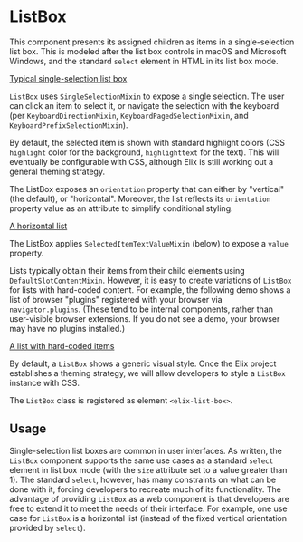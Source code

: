 # ListBox

This component presents its assigned children as items in a single-selection
list box. This is modeled after the list box controls in macOS and Microsoft
Windows, and the standard `select` element in HTML in its list box mode.

[Typical single-selection list box](/demos/listBox.html)

`ListBox` uses `SingleSelectionMixin` to expose a single selection. The user can
click an item to select it, or navigate the selection with the keyboard (per
`KeyboardDirectionMixin`, `KeyboardPagedSelectionMixin`, and
`KeyboardPrefixSelectionMixin`).

By default, the selected item is shown with standard highlight colors (CSS
`highlight` color for the background, `highlighttext` for the text). This will
eventually be configurable with CSS, although Elix is still working out a
general theming strategy.

The ListBox exposes an `orientation` property that can either by "vertical" (the
default), or "horizontal". Moreover, the list reflects its `orientation`
property value as an attribute to simplify conditional styling.

[A horizontal list](/demos/horizontalList.html)

The ListBox applies `SelectedItemTextValueMixin` (below) to expose a `value`
property.

Lists typically obtain their items from their child elements using
`DefaultSlotContentMixin`. However, it is easy to create variations of
`ListBox` for lists with hard-coded content. For example, the following demo
shows a list of browser "plugins" registered with your browser via
<code>navigator.plugins</code>. (These tend to be internal components, rather
than user-visible browser extensions. If you do not see a demo, your browser
may have no plugins installed.)

[A list with hard-coded items](/demos/browserPluginList.html)

By default, a `ListBox` shows a generic visual style. Once the Elix project
establishes a theming strategy, we will allow developers to style a `ListBox`
instance with CSS.

The `ListBox` class is registered as element `<elix-list-box>`.

## Usage

Single-selection list boxes are common in user interfaces. As written, the
`ListBox` component supports the same use cases as a standard `select` element
in list box mode (with the `size` attribute set to a value greater than 1). The
standard `select`, however, has many constraints on what can be done with it,
forcing developers to recreate much of its functionality. The advantage of
providing `ListBox` as a web component is that developers are free to extend it
to meet the needs of their interface. For example, one use case for `ListBox`
is a horizontal list (instead of the fixed vertical orientation provided by
`select`).
